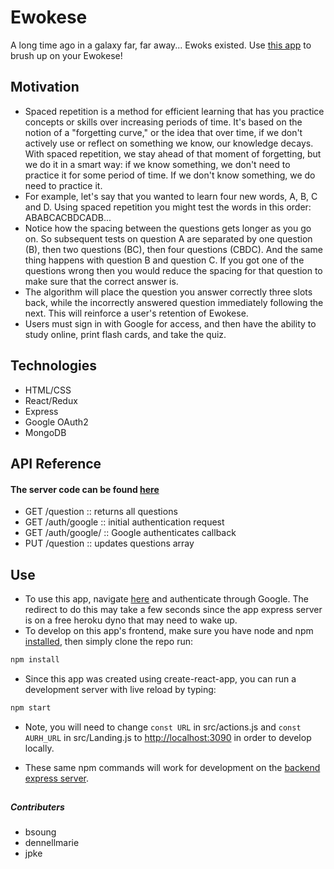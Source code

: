 # Ewokese

A long time ago in a galaxy far, far away... Ewoks existed. Use [this app](https://jpke.github.io/spaced-rep-deploy/#/) to brush up on your Ewokese!



## Motivation

* Spaced repetition is a method for efficient learning that has you practice concepts or skills over increasing periods of time. It's based on the notion of a "forgetting curve," or the idea that over time, if we don't actively use or reflect on something we know, our knowledge decays. With spaced repetition, we stay ahead of that moment of forgetting, but we do it in a smart way: if we know something, we don't need to practice it for some period of time. If we don't know something, we do need to practice it.
* For example, let's say that you wanted to learn four new words, A, B, C and D. Using spaced repetition you might test the words in this order: ABABCACBDCADB...
* Notice how the spacing between the questions gets longer as you go on. So subsequent tests on question A are separated by one question (B), then two questions (BC), then four questions (CBDC). And the same thing happens with question B and question C. If you got one of the questions wrong then you would reduce the spacing for that question to make sure that the correct answer is.
* The algorithm will place the question you answer correctly three slots back, while the incorrectly answered question immediately following the next. This will reinforce a user's retention of Ewokese.
* Users must sign in with Google for access, and then have the ability to study online, print flash cards, and take the quiz.




## Technologies

* HTML/CSS
* React/Redux
* Express
* Google OAuth2
* MongoDB



## API Reference
#### The server code can be found [here](https://github.com/jpke/spaced-rep-express)

* GET /question      :: returns all questions
* GET /auth/google   :: initial authentication request
* GET /auth/google/  :: Google authenticates
  callback    
* PUT /question      :: updates questions array  




## Use

* To use this app, navigate [here](https://jpke.github.io/spaced-rep-deploy/#/) and authenticate through Google. The redirect to do this may take a few seconds since the app express server is on a free heroku dyno that may need to wake up.
* To develop on this app's frontend, make sure you have node and npm [installed](https://docs.npmjs.com/getting-started/installing-node), then simply clone the repo run:

 ```sh
 npm install
 ```

 * Since this app was created using create-react-app, you can run a development server with live reload by typing:

 ```sh
 npm start
 ```

 * Note, you will need to change ```const URL``` in src/actions.js and ```const AURH_URL``` in src/Landing.js to [http://localhost:3090](http://localhost:3090) in order to develop locally.

* These same npm commands will work for development on the [backend express server](https://github.com/jpke/spaced-rep-express).


##
##### Contributers
* bsoung
* dennellmarie
* jpke
